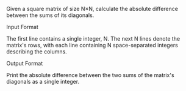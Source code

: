 Given a square matrix of size N×N, calculate the absolute difference between the sums of its diagonals.

Input Format

The first line contains a single integer, N. The next N lines denote the matrix's rows, with each line containing N space-separated integers describing the columns.

Output Format

Print the absolute difference between the two sums of the matrix's diagonals as a single integer.